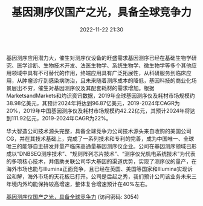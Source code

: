 ﻿---
title: 基因测序仪国产之光，具备全球竞争力
date: 2022-11-22 21:30
tags:
- 华大智造
updated: 
---

基因测序应用潜力大，催生对测序仪设备的旺盛需求基因测序已经在基础生物学研究、医学诊断、生物技术开发、法医生物学、系统生物学、微生物学等多个其他应用领域中具有不可替代的作用，终端应用具有广泛拓展性，从科研服务到临床应用，从肿瘤诊疗到感染病防治，且未来随着测序成本的降低，基因科技的商业化场景层出不穷，催生对基因测序仪及其配套耗材的需求增加。根据MarketsandMarkets和灼识资讯数据，2019年全球基因测序仪及耗材市场规模约38.98亿美元，其预计2024年将达到96.87亿美元，2019-2024年CAGR为20%，2019年中国基因测序仪及耗材市场规模约42.22亿元，其预计2024年将达到111.92亿元，2019-2024年CAGR为22%。
<!-- more -->
华大智造公司技术源头完整，具备全球竞争力公司技术源头来自收购的美国公司CG，并在其技术基础上，完成了一系列技术和专利的完善，成为中国唯一、全球唯三的能够自主研发并量产临床高通量基因测序仪企业。公司在基因测序领域已形成以“DNBSEQ测序技术”、“规则阵列芯片技术”、“测序仪光机电系统技术”为代表的多项核心技术，并借助关联公司华大基因的渠道优势，实现了测序仪的量产，在海外市场也能与Illumina正面竞争，且已经在英国、美国等国家和Illumina实现诉讼和解，海外市场的天花板已打开。公司是后起之秀，我们预计公司该业务未来三年境内外均能保持较高增速，整体复合增速预计在40%左右。

[基因测序仪国产之光，具备全球竞争力](https://url12.ctfile.com/f/3948612-730576909-170f00?p=3054)
(访问密码: 3054)

